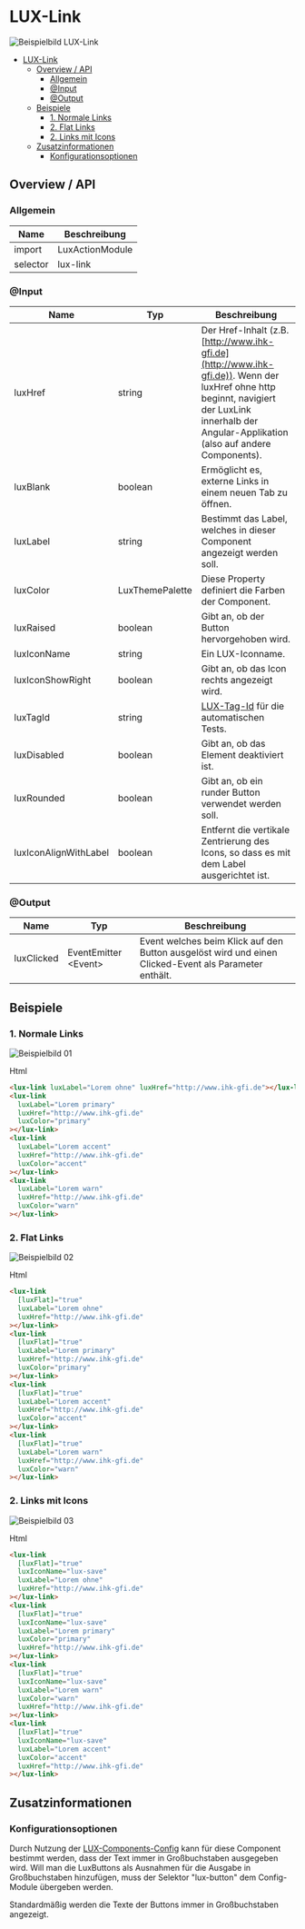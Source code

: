 # LUX-Link

![Beispielbild LUX-Link](https://raw.githubusercontent.com/wiki/IHK-GfI/lux-components/Versions/v15/lux‐link-v15-img.png)

- [LUX-Link](#lux-link)
  - [Overview / API](#overview--api)
    - [Allgemein](#allgemein)
    - [@Input](#input)
    - [@Output](#output)
  - [Beispiele](#beispiele)
    - [1. Normale Links](#1-normale-links)
    - [2. Flat Links](#2-flat-links)
    - [2. Links mit Icons](#2-links-mit-icons)
  - [Zusatzinformationen](#zusatzinformationen)
    - [Konfigurationsoptionen](#konfigurationsoptionen)

## Overview / API

### Allgemein

| Name     | Beschreibung    |
| -------- | --------------- |
| import   | LuxActionModule |
| selector | lux-link        |

### @Input

| Name                  | Typ             | Beschreibung                                                                                                                                                                                     |
| --------------------- | --------------- | ------------------------------------------------------------------------------------------------------------------------------------------------------------------------------------------------ |
| luxHref               | string          | Der Href-Inhalt (z.B. [http://www.ihk-gfi.de](http://www.ihk-gfi.de)). Wenn der luxHref ohne http beginnt, navigiert der LuxLink innerhalb der Angular-Applikation (also auf andere Components). |
| luxBlank              | boolean         | Ermöglicht es, externe Links in einem neuen Tab zu öffnen.                                                                                                                                       |
| luxLabel              | string          | Bestimmt das Label, welches in dieser Component angezeigt werden soll.                                                                                                                           |
| luxColor              | LuxThemePalette | Diese Property definiert die Farben der Component.                                                                                                                                               |
| luxRaised             | boolean         | Gibt an, ob der Button hervorgehoben wird.                                                                                                                                                       |
| luxIconName           | string          | Ein LUX-Iconname.                                                                                                                                                                                |
| luxIconShowRight      | boolean         | Gibt an, ob das Icon rechts angezeigt wird.                                                                                                                                                      |
| luxTagId              | string          | [LUX-Tag-Id](luxTagId-v15#direkte-konfiguration) für die automatischen Tests.                                                                                                                    |
| luxDisabled           | boolean         | Gibt an, ob das Element deaktiviert ist.                                                                                                                                                         |
| luxRounded            | boolean         | Gibt an, ob ein runder Button verwendet werden soll.                                                                                                                                             |
| luxIconAlignWithLabel | boolean         | Entfernt die vertikale Zentrierung des Icons, so dass es mit dem Label ausgerichtet ist.                                                                                                         |

### @Output

| Name       | Typ                   | Beschreibung                                                                                          |
| ---------- | --------------------- | ----------------------------------------------------------------------------------------------------- |
| luxClicked | EventEmitter \<Event> | Event welches beim Klick auf den Button ausgelöst wird und einen Clicked-Event als Parameter enthält. |

## Beispiele

### 1. Normale Links

![Beispielbild 01](https://raw.githubusercontent.com/wiki/IHK-GfI/lux-components/Versions/v15/lux‐link-v15-img-01.png)

Html

```html
<lux-link luxLabel="Lorem ohne" luxHref="http://www.ihk-gfi.de"></lux-link>
<lux-link
  luxLabel="Lorem primary"
  luxHref="http://www.ihk-gfi.de"
  luxColor="primary"
></lux-link>
<lux-link
  luxLabel="Lorem accent"
  luxHref="http://www.ihk-gfi.de"
  luxColor="accent"
></lux-link>
<lux-link
  luxLabel="Lorem warn"
  luxHref="http://www.ihk-gfi.de"
  luxColor="warn"
></lux-link>
```

### 2. Flat Links

![Beispielbild 02](https://raw.githubusercontent.com/wiki/IHK-GfI/lux-components/Versions/v15/lux‐link-v15-img-02.png)

Html

```html
<lux-link
  [luxFlat]="true"
  luxLabel="Lorem ohne"
  luxHref="http://www.ihk-gfi.de"
></lux-link>
<lux-link
  [luxFlat]="true"
  luxLabel="Lorem primary"
  luxHref="http://www.ihk-gfi.de"
  luxColor="primary"
></lux-link>
<lux-link
  [luxFlat]="true"
  luxLabel="Lorem accent"
  luxHref="http://www.ihk-gfi.de"
  luxColor="accent"
></lux-link>
<lux-link
  [luxFlat]="true"
  luxLabel="Lorem warn"
  luxHref="http://www.ihk-gfi.de"
  luxColor="warn"
></lux-link>
```

### 2. Links mit Icons

![Beispielbild 03](https://raw.githubusercontent.com/wiki/IHK-GfI/lux-components/Versions/v15/lux‐link-v15-img-03.png)

Html

```html
<lux-link
  [luxFlat]="true"
  luxIconName="lux-save"
  luxLabel="Lorem ohne"
  luxHref="http://www.ihk-gfi.de"
></lux-link>
<lux-link
  [luxFlat]="true"
  luxIconName="lux-save"
  luxLabel="Lorem primary"
  luxColor="primary"
  luxHref="http://www.ihk-gfi.de"
></lux-link>
<lux-link
  [luxFlat]="true"
  luxIconName="lux-save"
  luxLabel="Lorem warn"
  luxColor="warn"
  luxHref="http://www.ihk-gfi.de"
></lux-link>
<lux-link
  [luxFlat]="true"
  luxIconName="lux-save"
  luxLabel="Lorem accent"
  luxColor="accent"
  luxHref="http://www.ihk-gfi.de"
></lux-link>
```

## Zusatzinformationen

### Konfigurationsoptionen

Durch Nutzung der [LUX-Components-Config](config-v15) kann für diese Component bestimmt werden, dass der Text immer in Großbuchstaben ausgegeben wird.
Will man die LuxButtons als Ausnahmen für die Ausgabe in Großbuchstaben hinzufügen, muss der Selektor "lux-button" dem Config-Module übergeben werden.

Standardmäßig werden die Texte der Buttons immer in Großbuchstaben angezeigt.
